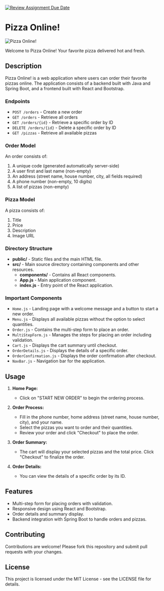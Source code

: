 [![Review Assignment Due Date](https://classroom.github.com/assets/deadline-readme-button-24ddc0f5d75046c5622901739e7c5dd533143b0c8e959d652212380cedb1ea36.svg)](https://classroom.github.com/a/Ke_DgSzD)
# Pizza Online!

![Pizza Online!](../pizza-frontend/src/image/readme.png)


Welcome to Pizza Online! Your favorite pizza delivered hot and fresh.

## Description

Pizza Online! is a web application where users can order their favorite pizzas online. The application consists of a backend built with Java and Spring Boot, and a frontend built with React and Bootstrap.



### Endpoints

- `POST /orders` - Create a new order
- `GET /orders` - Retrieve all orders
- `GET /orders/{id}` - Retrieve a specific order by ID
- `DELETE /orders/{id}` - Delete a specific order by ID
- `GET /pizzas` - Retrieve all available pizzas

### Order Model
An order consists of:
1. A unique code (generated automatically server-side)
2. A user first and last name (non-empty)
3. An address (street name, house number, city, all fields required)
4. A phone number (non-empty, 10 digits)
5. A list of pizzas (non-empty)

### Pizza Model
A pizza consists of:
1. Title
2. Price
3. Description
4. Image URL



### Directory Structure

- **public/** - Static files and the main HTML file.
- **src/** - Main source directory containing components and other resources.
  - **components/** - Contains all React components.
  - **App.js** - Main application component.
  - **index.js** - Entry point of the React application.

### Important Components

- `Home.js` - Landing page with a welcome message and a button to start a new order.
- `Menu.js` - Displays all available pizzas without the option to select quantities.
- `Order.js` - Contains the multi-step form to place an order.
- `MultiStepForm.js` - Manages the steps for placing an order including validation.
- `Cart.js` - Displays the cart summary until checkout.
- `OrderDetails.js` - Displays the details of a specific order.
- `OrderConfirmation.js` - Displays the order confirmation after checkout.
- `NavBar.js` - Navigation bar for the application.

## Usage

1. **Home Page:**
   - Click on "START NEW ORDER" to begin the ordering process.

2. **Order Process:**
   - Fill in the phone number, home address (street name, house number, city), and your name.
   - Select the pizzas you want to order and their quantities.
   - Review your order and click "Checkout" to place the order.

3. **Order Summary:**
   - The cart will display your selected pizzas and the total price. Click "Checkout" to finalize the order.

4. **Order Details:**
   - You can view the details of a specific order by its ID.

## Features

- Multi-step form for placing orders with validation.
- Responsive design using React and Bootstrap.
- Order details and summary display.
- Backend integration with Spring Boot to handle orders and pizzas.

## Contributing

Contributions are welcome! Please fork this repository and submit pull requests with your changes.

## License

This project is licensed under the MIT License - see the LICENSE file for details.
